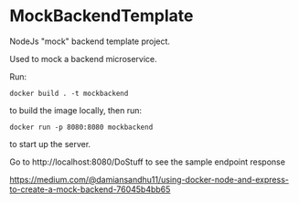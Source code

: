 # MockBackendTemplate
NodeJs "mock" backend template project.

Used to mock a backend microservice.

Run:

`docker build . -t mockbackend`

to build the image locally, then run:

`docker run -p 8080:8080 mockbackend`

to start up the server.

Go to http://localhost:8080/DoStuff to see the sample endpoint response


https://medium.com/@damiansandhu11/using-docker-node-and-express-to-create-a-mock-backend-76045b4bb65
